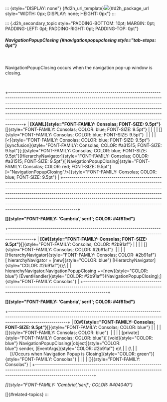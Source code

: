 ::: {style="DISPLAY: none"}
[](ms-xhelp:///?Id=d2h_url_template){#d2h_url_template}![](!package_url!){#d2h_package_url style="WIDTH: 0px; DISPLAY: none; HEIGHT: 0px"}
:::

::: {.d2h_secondary_topic style="PADDING-BOTTOM: 10pt; MARGIN: 0pt; PADDING-LEFT: 0pt; PADDING-RIGHT: 0pt; PADDING-TOP: 0pt"}
##### NavigationPopupClosing {#navigationpopupclosing style="tab-stops: 0pt"}

 

NavigationPopupClosing occurs when the navigation pop-up window is closing.

 

+-------------------------------------------------------------------------------------------------------------------------------------------------------------------------------------------------------------------------------------------------------------------------------------------------------------------------------------------------------------------------------------------------------------------------------------------------------------------------------------------+
| **[XAML]{style="FONT-FAMILY: Consolas; FONT-SIZE: 9.5pt"}**[]{style="FONT-FAMILY: Consolas; COLOR: blue; FONT-SIZE: 9.5pt"}                                                                                                                                                                                                                                                                                                                                                               |
|                                                                                                                                                                                                                                                                                                                                                                                                                                                                                           |
| []{style="FONT-FAMILY: Consolas; COLOR: blue; FONT-SIZE: 9.5pt"}                                                                                                                                                                                                                                                                                                                                                                                                                          |
|                                                                                                                                                                                                                                                                                                                                                                                                                                                                                           |
| [\<]{style="FONT-FAMILY: Consolas; COLOR: blue; FONT-SIZE: 9.5pt"}[syncfusion]{style="FONT-FAMILY: Consolas; COLOR: #a31515; FONT-SIZE: 9.5pt"}[:]{style="FONT-FAMILY: Consolas; COLOR: blue; FONT-SIZE: 9.5pt"}[HierarchyNavigator]{style="FONT-FAMILY: Consolas; COLOR: #a31515; FONT-SIZE: 9.5pt"}[ NavigationPopupClosing]{style="FONT-FAMILY: Consolas; COLOR: red; FONT-SIZE: 9.5pt"}[=\"NavigationPopupClosing\"/\>]{style="FONT-FAMILY: Consolas; COLOR: blue; FONT-SIZE: 9.5pt"} |
+-------------------------------------------------------------------------------------------------------------------------------------------------------------------------------------------------------------------------------------------------------------------------------------------------------------------------------------------------------------------------------------------------------------------------------------------------------------------------------------------+

**[]{style="FONT-FAMILY: 'Cambria','serif'; COLOR: #4f81bd"}** 

+------------------------------------------------------------------------------------------------------------------------------------------------------------------------+
| **[C#]{style="FONT-FAMILY: Consolas; FONT-SIZE: 9.5pt"}**[]{style="FONT-FAMILY: Consolas; COLOR: #2b91af"}                                                             |
|                                                                                                                                                                        |
| []{style="FONT-FAMILY: Consolas; COLOR: #2b91af"}                                                                                                                      |
|                                                                                                                                                                        |
| [HierarchyNavigator]{style="FONT-FAMILY: Consolas; COLOR: #2b91af"}[ hierarchyNavigator = [new]{style="COLOR: blue"} [HierarchyNavigator]{style="COLOR: #2b91af"}();\  |
| hierarchyNavigator.NavigationPopupClosing +=[new]{style="COLOR: blue"} [EventHandler]{style="COLOR: #2b91af"}(NavigationPopupClosing);]{style="FONT-FAMILY: Consolas"} |
+------------------------------------------------------------------------------------------------------------------------------------------------------------------------+

**[]{style="FONT-FAMILY: 'Cambria','serif'; COLOR: #4f81bd"}** 

+-----------------------------------------------------------------------------------------------------------------------------------------------------------------------------------------+
| **[C#]{style="FONT-FAMILY: Consolas; FONT-SIZE: 9.5pt"}**[]{style="FONT-FAMILY: Consolas; COLOR: blue"}                                                                                 |
|                                                                                                                                                                                         |
| []{style="FONT-FAMILY: Consolas; COLOR: blue"}                                                                                                                                          |
|                                                                                                                                                                                         |
| [private]{style="FONT-FAMILY: Consolas; COLOR: blue"}[ [void]{style="COLOR: blue"} NavigationPopupClosing([object]{style="COLOR: blue"} sender, [EventArgs]{style="COLOR: #2b91af"} e)\ |
| {\                                                                                                                                                                                      |
|     [//Occurs when Navigation Popup is Closing]{style="COLOR: green"}]{style="FONT-FAMILY: Consolas"}                                                                                   |
|                                                                                                                                                                                         |
| [}]{style="FONT-FAMILY: Consolas"}                                                                                                                                                      |
+-----------------------------------------------------------------------------------------------------------------------------------------------------------------------------------------+

*[]{style="FONT-FAMILY: 'Cambria','serif'; COLOR: #404040"}* 

[]{#related-topics}
:::

